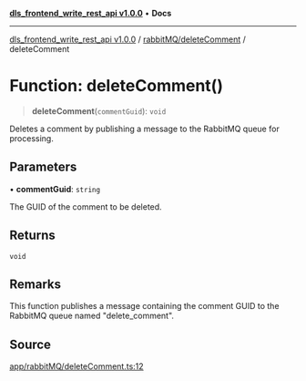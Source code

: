 [**dls_frontend_write_rest_api v1.0.0**](../../../README.md) • **Docs**

***

[dls_frontend_write_rest_api v1.0.0](../../../modules.md) / [rabbitMQ/deleteComment](../README.md) / deleteComment

# Function: deleteComment()

> **deleteComment**(`commentGuid`): `void`

Deletes a comment by publishing a message to the RabbitMQ queue for processing.

## Parameters

• **commentGuid**: `string`

The GUID of the comment to be deleted.

## Returns

`void`

## Remarks

This function publishes a message containing the comment GUID to the RabbitMQ queue named "delete_comment".

## Source

[app/rabbitMQ/deleteComment.ts:12](https://github.com/No-Life-inc/dls_write_api/blob/3b6ede554338fca33854ae593d3c96d63a70eb98/app/rabbitMQ/deleteComment.ts#L12)

